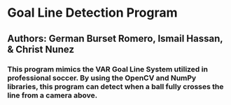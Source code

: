 # Goal Line Detection Program
## Authors: German Burset Romero, Ismail Hassan, & Christ Nunez

### This program mimics the VAR Goal Line System utilized in professional soccer. By using the OpenCV and NumPy libraries, this program can detect when a ball fully crosses the line from a camera above.
